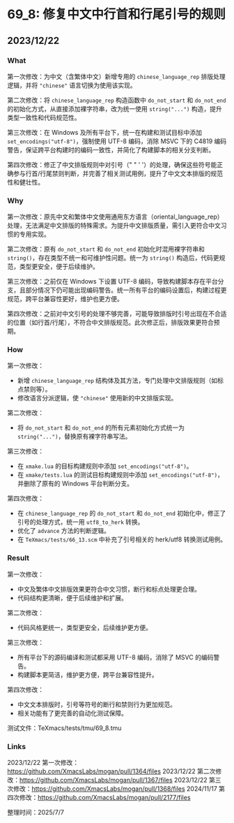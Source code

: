 # 69_8: 修复中文中行首和行尾引号的规则

## 2023/12/22

### What

第一次修改：为中文（含繁体中文）新增专用的 `chinese_language_rep` 排版处理逻辑，并将 `"chinese"` 语言切换为使用该实现。

第二次修改：将 `chinese_language_rep` 构造函数中 `do_not_start` 和 `do_not_end` 的初始化方式，从直接添加裸字符串，改为统一使用 `string("...")` 构造，提升类型一致性和代码规范性。

第三次修改：在 Windows 及所有平台下，统一在构建和测试目标中添加 `set_encodings("utf-8")`，强制使用 UTF-8 编码，消除 MSVC 下的 C4819 编码警告，保证跨平台构建时的编码一致性，并简化了构建脚本的相关分支判断。

第四次修改：修正了中文排版规则中对引号（" " ' '）的处理，确保这些符号能正确参与行首/行尾禁则判断，并完善了相关测试用例，提升了中文文本排版的规范性和健壮性。

### Why

第一次修改：原先中文和繁体中文使用通用东方语言（oriental_language_rep）处理，无法满足中文排版的特殊需求。为提升中文排版质量，需引入更符合中文习惯的专用实现。

第二次修改：原有 `do_not_start` 和 `do_not_end` 初始化时混用裸字符串和 `string()`，存在类型不统一和可维护性问题。统一为 `string()` 构造后，代码更规范，类型更安全，便于后续维护。

第三次修改：之前仅在 Windows 下设置 UTF-8 编码，导致构建脚本存在平台分支，且部分情况下仍可能出现编码警告。统一所有平台的编码设置后，构建过程更规范，跨平台兼容性更好，维护也更方便。

第四次修改：之前对中文引号的处理不够完善，可能导致排版时引号出现在不合适的位置（如行首/行尾），不符合中文排版规范。此次修正后，排版效果更符合预期。

### How

第一次修改：
- 新增 `chinese_language_rep` 结构体及其方法，专门处理中文排版规则（如标点禁则等）。
- 修改语言分派逻辑，使 `"chinese"` 使用新的中文排版实现。

第二次修改：
- 将 `do_not_start` 和 `do_not_end` 的所有元素初始化方式统一为 `string("...")`，替换原有裸字符串写法。

第三次修改：
- 在 `xmake.lua` 的目标构建规则中添加 `set_encodings("utf-8")`。
- 在 `xmake/tests.lua` 的测试目标构建规则中添加 `set_encodings("utf-8")`，并删除了原有的 Windows 平台判断分支。

第四次修改：
- 在 `chinese_language_rep` 的 `do_not_start` 和 `do_not_end` 初始化中，修正了引号的处理方式，统一用 `utf8_to_herk` 转换。
- 优化了 `advance` 方法的判断逻辑。
- 在 `TeXmacs/tests/66_13.scm` 中补充了引号相关的 herk/utf8 转换测试用例。

### Result

第一次修改：
- 中文及繁体中文排版效果更符合中文习惯，断行和标点处理更合理。
- 代码结构更清晰，便于后续维护和扩展。

第二次修改：
- 代码风格更统一，类型更安全，后续维护更方便。

第三次修改：
- 所有平台下的源码编译和测试都采用 UTF-8 编码，消除了 MSVC 的编码警告。
- 构建脚本更简洁，维护更方便，跨平台兼容性提升。

第四次修改：
- 中文文本排版时，引号等符号的断行和禁则行为更加规范。
- 相关功能有了更完善的自动化测试保障。

测试文件：TeXmacs/tests/tmu/69_8.tmu

### Links

2023/12/22 第一次修改：https://github.com/XmacsLabs/mogan/pull/1364/files
2023/12/22 第二次修改：https://github.com/XmacsLabs/mogan/pull/1367/files
2023/12/22 第三次修改：https://github.com/XmacsLabs/mogan/pull/1368/files
2024/11/17 第四次修改：https://github.com/XmacsLabs/mogan/pull/2177/files

整理时间：2025/7/7